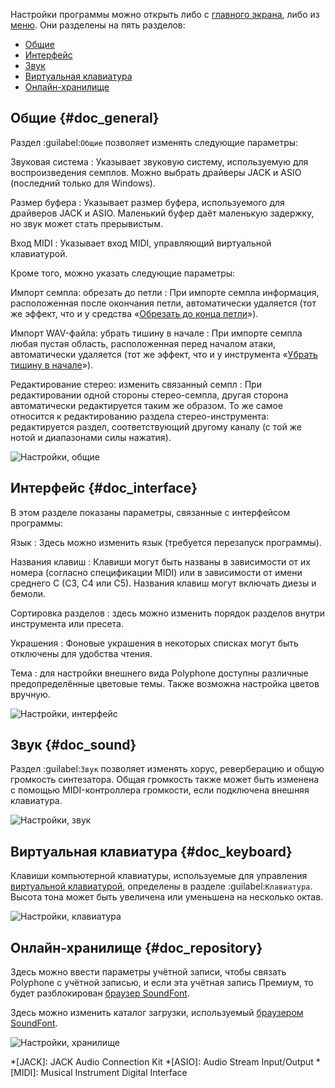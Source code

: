 Настройки программы можно открыть либо с [главного экрана](manual/index.md), либо из [меню](manual/menu.md#doc_shortcuts).
Они разделены на пять разделов:

* [Общие](#doc_general)
* [Интерфейс](#doc_interface)
* [Звук](#doc_sound)
* [Виртуальная клавиатура](#doc_keyboard)
* [Онлайн-хранилище](#doc_repository)


## Общие {#doc_general}


Раздел :guilabel:`Общие` позволяет изменять следующие параметры:

Звуковая система
: Указывает звуковую систему, используемую для воспроизведения семплов.
  Можно выбрать драйверы JACK и ASIO (последний только для Windows).

Размер буфера
: Указывает размер буфера, используемого для драйверов JACK и ASIO.
  Маленький буфер даёт маленькую задержку, но звук может стать прерывистым.

Вход MIDI
: Указывает вход MIDI, управляющий виртуальной клавиатурой.

Кроме того, можно указать следующие параметры:

Импорт семпла: обрезать до петли
: При импорте семпла информация, расположенная после окончания петли, автоматически удаляется (тот же эффект, что и у средства «[Обрезать до конца петли](manual/soundfont-editor/tools/sample-tools.md#doc_trimloop)»).

Импорт WAV-файла: убрать тишину в начале
: При импорте семпла любая пустая область, расположенная перед началом атаки, автоматически удаляется (тот же эффект, что и у инструмента «[Убрать тишину в начале](manual/soundfont-editor/tools/sample-tools.md#doc_removeblank)»).

Редактирование стерео: изменить связанный семпл
: При редактировании одной стороны стерео-семпла, другая сторона автоматически редактируется таким же образом.
  То же самое относится к редактированию раздела стерео-инструмента: редактируется раздел, соответствующий другому каналу (с той же нотой и диапазонами силы нажатия).


![Настройки, общие](images/settings_general.png "Настройки, общие")


## Интерфейс {#doc_interface}


В этом разделе показаны параметры, связанные с интерфейсом программы:

Язык
: Здесь можно изменить язык (требуется перезапуск программы).

Названия клавиш
: Клавиши могут быть названы в зависимости от их номера (согласно спецификации MIDI) или в зависимости от имени среднего C (C3, C4 или C5).
  Названия клавиш могут включать диезы и бемоли.

Сортировка разделов
: здесь можно изменить порядок разделов внутри инструмента или пресета.

Украшения
: Фоновые украшения в некоторых списках могут быть отключены для удобства чтения.

Тема
: для настройки внешнего вида Polyphone доступны различные предопределённые цветовые темы.
  Также возможна настройка цветов вручную.


![Настройки, интерфейс](images/settings_interface.png "Настройки, интерфейс")


## Звук {#doc_sound}


Раздел :guilabel:`Звук` позволяет изменять хорус, реверберацию и общую громкость синтезатора.
Общая громкость также может быть изменена с помощью MIDI-контроллера громкости, если подключена внешняя клавиатура.


![Настройки, звук](images/settings_sound.png "Настройки, звук")


## Виртуальная клавиатура {#doc_keyboard}


Клавиши компьютерной клавиатуры, используемые для управления [виртуальной клавиатурой](manual/soundfont-editor/toolbar.md#doc_keyboard), определены в разделе :guilabel:`Клавиатура`.
Высота тона может быть увеличена или уменьшена на несколько октав.


![Настройки, клавиатура](images/settings_keyboard.png "Настройки, клавиатура")


## Онлайн-хранилище {#doc_repository}


Здесь можно ввести параметры учётной записи, чтобы связать Polyphone с учётной записью, и если эта учётная запись Премиум, то будет разблокирован [браузер SoundFont](manual/soundfont-browser.md).

Здесь можно изменить каталог загрузки, используемый [браузером SoundFont](manual/soundfont-browser.md).


![Настройки, хранилище](images/settings_repository.png "Настройки, хранилище")



*[JACK]: JACK Audio Connection Kit
*[ASIO]: Audio Stream Input/Output
*[MIDI]: Musical Instrument Digital Interface